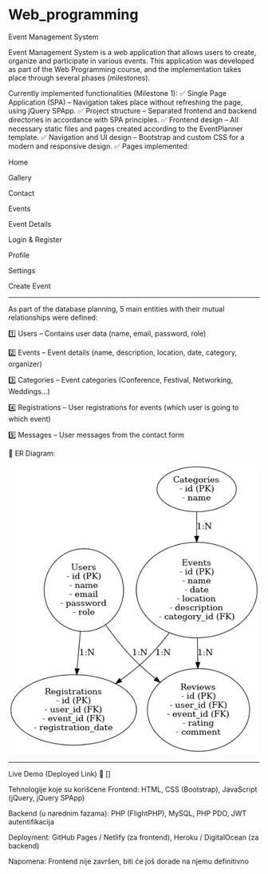 # Web_programming

Event Management System

Event Management System is a web application that allows users to create, organize and participate in various events. This application was developed as part of the Web Programming course, and the implementation takes place through several phases (milestones).

Currently implemented functionalities (Milestone 1):
✅ Single Page Application (SPA) – Navigation takes place without refreshing the page, using jQuery SPApp.
✅ Project structure – Separated frontend and backend directories in accordance with SPA principles.
✅ Frontend design – All necessary static files and pages created according to the EventPlanner template.
✅ Navigation and UI design – Bootstrap and custom CSS for a modern and responsive design.
✅ Pages implemented:

Home

Gallery

Contact

Events

Event Details

Login & Register

Profile

Settings

Create Event

---------------------------------------------------

As part of the database planning, 5 main entities with their mutual relationships were defined:

1️⃣ Users – Contains user data (name, email, password, role)

2️⃣ Events – Event details (name, description, location, date, category, organizer)

3️⃣ Categories – Event categories (Conference, Festival, Networking, Weddings...)

4️⃣ Registrations – User registrations for events (which user is going to which event)

5️⃣ Messages – User messages from the contact form

📌 ER Diagram:

![alt text](<ER_Diagram - Database.png>)

-----------------------------------------------------

Live Demo (Deployed Link)
🔗 []

Tehnologije koje su korišćene
Frontend: HTML, CSS (Bootstrap), JavaScript (jQuery, jQuery SPApp)

Backend (u narednim fazama): PHP (FlightPHP), MySQL, PHP PDO, JWT autentifikacija

Deployment: GitHub Pages / Netlify (za frontend), Heroku / DigitalOcean (za backend)

Napomena: Frontend nije završen, biti će još dorade na njemu definitivno